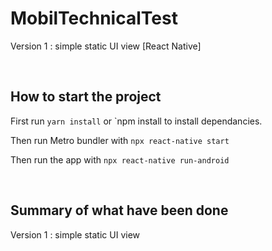 # MobilTechnicalTest
Version 1 : simple static UI view [React Native]

<p>&nbsp;</p>

## How to start the project

First run `yarn install` or `npm install to install dependancies.

Then run Metro bundler with `npx react-native start`

Then run the app with `npx react-native run-android`
<p>&nbsp;</p>

## Summary of what have been done

Version 1 : simple static UI view 
